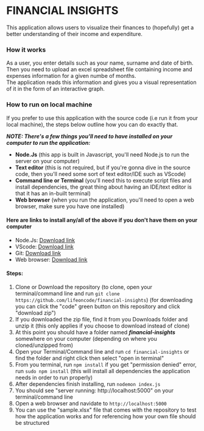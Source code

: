 <h1>FINANCIAL INSIGHTS</h1>
<p>This application allows users to visualize their finances to (hopefully) get a better understanding of their income and expenditure.</p>

<h3>How it works</h3>
<p>As a user, you enter details such as your name, surname and date of birth. Then you need to upload an excel spreadsheet file containing income and expenses information for a given numbe of months.<br>The application reads this information and gives you a visual representation of it in the form of an interactive graph.</p>

<h3>How to run on local machine</h3>
<p>If you prefer to use this application with the source code (i.e run it from your local machine), the steps below outline how you can do exactly that.</p>
<p><strong><em>NOTE: There's a few things you'll need to have installed on your computer to run the application:</em></strong></p>
<ul>
<li><strong>Node.Js</strong> (this app is built in Javascript, you'll need Node.js to run the server on your computer)</li>
<li><strong>Text editor</strong> (this is not required, but if you're gonna dive in the source code, then you'll need some sort of text editor/IDE such as VScode)</li>
<li><strong>Command line or Terminal</strong> (you'll need this to execute script files and install dependencies, the great thing about having an IDE/text editor is that it has an in-built terminal)</li>
<li><strong>Web browser</strong> (when you run the application, you'll need to open a web browser, make sure you have one installed)</li>
</ul>

<h4>Here are links to install any/all of the above if you don't have them on your computer</h4>
<ul>
<li>Node.Js: <a href="https://nodejs.org/">Download link</a></li>
<li>VScode: <a href="https://code.visualstudio.com/">Download link</a></li>
<li>Git: <a href="https://git-scm.com/">Download link</a></li>
<li>Web browser: <a href="https://www.google.com/chrome/">Download link</a></li>
</ul>

<h4>Steps:</h4>
<ol>
<li>Clone or Download the repository (to clone, open your terminal/command line and run <code>git clone https://github.com/lifeoncode/financial-insights</code>) (for downloading you can click the "code" green button on this repository and click "download zip")</li>
<li>If you downloaded the zip file, find it from you Downloads folder and unzip it (this only applies if you choose to download instead of clone)</li>
<li>At this point you should have a folder named <strong><em>financial-insights</em></strong> somewhere on your computer (depending on where you cloned/unzipped from)</li>
<li>Open your Terminal/Command line and run <code>cd financial-insights</code> or find the folder and right click then select "open in terminal"</li>
<li>From you terminal, run <code>npm install</code> if you get "permission denied" error, run <code>sudo npm install</code> (this will install all dependencies the application needs in order to run properly)</li>
<li>After dependencies finish installing, run <code>nodemon index.js</code></li>
<li>You should see "server running: http://localhost:5000" on your terminal/command line</li>
<li>Open a web browser and navidate to <code>http://localhost:5000</code></li>
<li>You can use the "sample.xlsx" file that comes with the repository to test how the application works and for referencing how your own file should be structured</li>
</ol>
